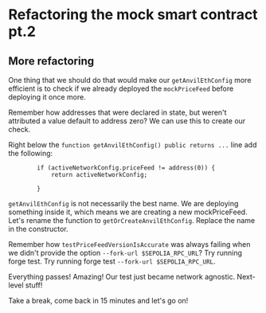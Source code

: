 # Refactoring the mock smart contract pt.2

## More refactoring

One thing that we should do that would make our `getAnvilEthConfig` more efficient is to check if we already deployed the `mockPriceFeed` before deploying it once more.

Remember how addresses that were declared in state, but weren't attributed a value default to address zero? We can use this to create our check.

Right below the `function getAnvilEthConfig() public returns ...` line add the following:

```solidity
        if (activeNetworkConfig.priceFeed != address(0)) {
            return activeNetworkConfig;

        }
```

`getAnvilEthConfig` is not necessarily the best name. We are deploying something inside it, which means we are creating a new mockPriceFeed. Let's rename the function to `getOrCreateAnvilEthConfig`. Replace the name in the constructor.

Remember how `testPriceFeedVersionIsAccurate` was always failing when we didn't provide the option `--fork-url $SEPOLIA_RPC_URL`? Try running forge test. Try running forge test `--fork-url $SEPOLIA_RPC_URL`.

Everything passes! Amazing! Our test just became network agnostic. Next-level stuff!

Take a break, come back in 15 minutes and let's go on!
